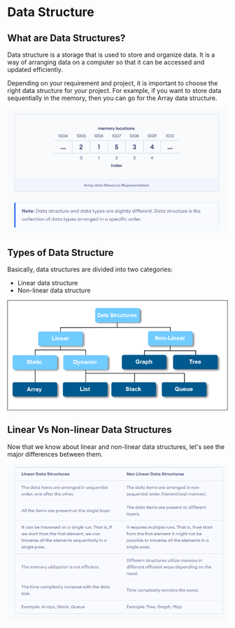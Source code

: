 # Data Structure

## What are Data Structures?

Data structure is a storage that is used to store and organize data. It is a way of arranging data on a computer so that it can be accessed and updated efficiently.

Depending on your requirement and project, it is important to choose the right data structure for your project. For example, if you want to store data sequentially in the memory, then you can go for the Array data structure.

![App Screenshot](/images/intro.png)

## Types of Data Structure

Basically, data structures are divided into two categories:

- Linear data structure
- Non-linear data structure

![App Screenshot](/images/types.png)

## Linear Vs Non-linear Data Structures

Now that we know about linear and non-linear data structures, let's see the major differences between them.

![App Screenshot](/images/linear.png)
